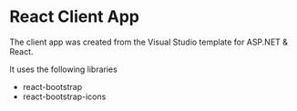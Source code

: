 # React Client App

The client app was created from the Visual Studio template for ASP.NET & React. 

It uses the following libraries

- react-bootstrap
- react-bootstrap-icons

